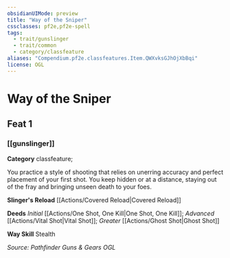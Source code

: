 ```yaml
---
obsidianUIMode: preview
title: "Way of the Sniper"
cssclasses: pf2e,pf2e-spell
tags:
  - trait/gunslinger
  - trait/common
  - category/classfeature
aliases: "Compendium.pf2e.classfeatures.Item.QWXvksGJhOjXbBqi"
license: OGL
---
```

# Way of the Sniper
## Feat 1
### [[gunslinger]]

**Category** classfeature; 




You practice a style of shooting that relies on unerring accuracy and perfect placement of your first shot. You keep hidden or at a distance, staying out of the fray and bringing unseen death to your foes.

**Slinger's Reload** [[Actions/Covered Reload|Covered Reload]]

**Deeds** _Initial_ [[Actions/One Shot, One Kill|One Shot, One Kill]]; _Advanced_ [[Actions/Vital Shot|Vital Shot]]; _Greater_ [[Actions/Ghost Shot|Ghost Shot]]

**Way Skill** Stealth

*Source: Pathfinder Guns & Gears*
*OGL*